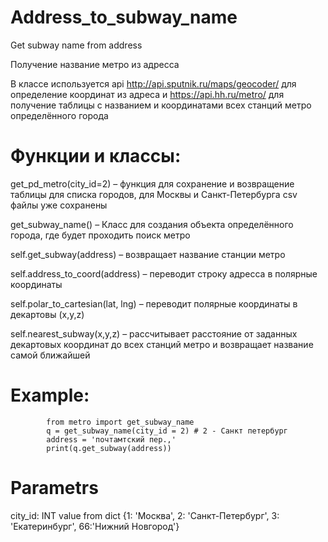 # Address_to_subway_name
Get subway name from address

Получение название метро из адресса

В классе используется api http://api.sputnik.ru/maps/geocoder/ для определение координат из адреса и https://api.hh.ru/metro/ для получение таблицы с названием и координатами всех станций метро определённого города

# Функции и классы:
  get_pd_metro(city_id=2) – функция для сохранение и возвращение таблицы для списка городов, для Москвы и Санкт-Петербурга csv файлы уже сохранены
  
  get_subway_name() – Класс для создания объекта определённого города, где будет проходить поиск метро
  
  self.get_subway(address) – возвращает название станции метро
  
  self.address_to_coord(address) – переводит строку адресса в полярные координаты
  
  self.polar_to_cartesian(lat, lng) – переводит полярные координаты в декартовы (x,y,z)
  
  self.nearest_subway(x,y,z) – рассчитывает расстояние от заданных декартовых координат до всех станций метро и возвращает название самой ближайшей


#	Example:
			from metro import get_subway_name
			q = get_subway_name(city_id = 2) # 2 - Санкт петербург
			address = 'почтамтский пер.,'
			print(q.get_subway(address))
      
# Parametrs
  city_id: INT value from dict {1: 'Москва', 2: 'Санкт-Петербург', 3: 'Екатеринбург', 66:'Нижний Новгород'}
